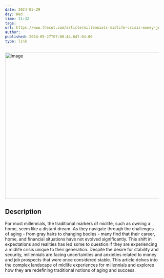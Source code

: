 ```yaml
---
date: 2024-05-29
day: Wed
time: 11:32
tags:
url: https://www.thecut.com/article/millennials-midlife-crisis-money-job-security.html?utm_source=pocket-newtab-en-us
author: 
published: 2024-05-27T07:00:44.647-04:00
type: link
---
```



<img src="https://pyxis.nymag.com/v1/imgs/93a/beb/e95cde4a1f118a30324f9a91b73dabfc83-millennial-midlife-crisis.1x.rsocial.w1200.jpg" width="854" height="480" alt="Image" />

## Description
For most millennials, the traditional markers of midlife, such as owning a home, seem like a distant dream. As they navigate through the challenges of aging - from gray hairs to changing bodies - many find that their career, home, and financial situations have not evolved significantly. This shift in expectations and realities has led some to question if they are experiencing a midlife crisis unique to their generation. Despite the desire for stability and security, millennials are facing uncertainties and anxieties related to money and job prospects that were once considered stable. This article delves into the complex landscape of midlife experiences for millennials and explores how they are redefining traditional notions of aging and success.
